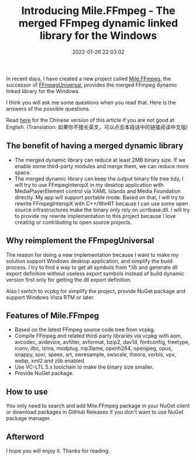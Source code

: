 ﻿---
title: Introducing Mile.FFmpeg - The merged FFmpeg dynamic linked library for the Windows
date: 2022-01-26 22:03:02
categories:
- [Technologies, Windows, Windows Apps, Development, Announcement]
tags:
- Technologies
- Windows
- Windows Apps
- Development
- Announcement
---

In recent days, I have created a new project called [Mile.FFmpeg](https://github.com/ProjectMile/Mile.FFmpeg), the 
successor of [FFmpegUniversal](https://github.com/M2Team/FFmpegUniversal), provides the merged FFmpeg dynamic linked
library for the Windows.

I think you will ask me some questions when you read that. Here is the answers of the possible questions.

Read [here](https://mouri.moe/zh/2022/01/26/Introducing-Mile-FFmpeg-The-merged-FFmpeg-dynamic-linked-library-for-the-Windows/) for the Chinese version of 
this article if you are not good at English. (Translation: 如果你不擅长英文，可以点击本段话中的链接阅读中文版)

## The benefit of having a merged dynamic library

- The merged dynamic library can reduce at least 2MB binary size. If we enable some third-party modules and merge them,
  we can reduce more space.
- The merged dynamic library can keep the output binary file tree tidy, I will try to use FFmpegInteropX in my desktop 
  application with MediaPlayerElement control via XAML Islands and Media Foundation directly. My app will support 
  portable mode. Based on that, I will try to rewrite FFmpegInteropX with C++/WinRT because I can use some open source 
  infrastructures make the binary only rely on ucrtbase.dll. I will try to provide my rewrite implementation to this 
  project because I love creating or contributing to open source projects.

## Why reimplement the FFmpegUniversal

The reason for doing a new implementation because I want to make my solution support Windows desktop application, and 
simplify the build process. I try to find a way to get all symbols from *.lib and generate dll export definition 
without useless export symbols instead of build dynamic version first only for getting the dll export definition.

Also I switch to vcpkg for simplify the project, provide NuGet package and support Windows Vista RTM or later.

## Features of Mile.FFmpeg

- Based on the latest FFmpeg source code tree from vcpkg.
- Compile FFmpeg and related third-party libraries via vcpkg with aom, avcodec, avdevice, avfilter, avformat, bzip2,
  dav1d, fontconfig, freetype, iconv, ilbc, lzma, modplug, mp3lame, openh264, openjpeg, opus, snappy, soxr, speex, srt,
  swresample, swscale, theora, vorbis, vpx, webp, xml2 and zlib enabled.
- Use VC-LTL 5.x toolchain to make the binary size smaller.
- Provide NuGet package.

## How to use

You only need to search and add Mile.FFmpeg package in your NuGet client or download packages in GitHub Releases if you
don't want to use NuGet package manager.

## Afterword

I hope you will enjoy it. Thanks for reading.
